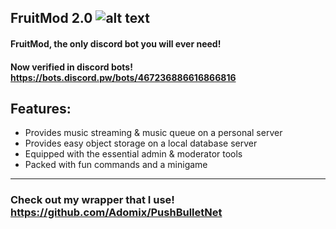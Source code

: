 ## FruitMod 2.0 ![alt text](http://mangoman.me/ss/5l6ih.png "FruitMod")
#### FruitMod, the only discord bot you will ever need!
#### Now verified in discord bots! https://bots.discord.pw/bots/467236886616866816

## Features:
- Provides music streaming & music queue on a personal server
- Provides easy object storage on a local database server
- Equipped with the essential admin & moderator tools
- Packed with fun commands and a minigame
***
### Check out my wrapper that I use! https://github.com/Adomix/PushBulletNet
